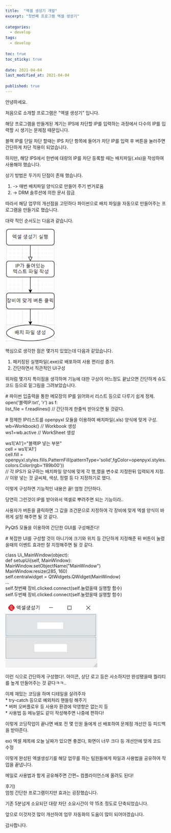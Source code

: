 ```yaml
---
title:  "엑셀 생성기 개발"
excerpt: "첫번째 프로그램 엑셀 생성기"

categories:
  - develop
tags:
  - develop

toc: true
toc_sticky: true

date: 2021-04-04
last_modified_at: 2021-04-04

published: true
---
```

  

안녕하세요.

처음으로 소개할 프로그램은 "엑셀 생성기" 입니다. 

해당 프로그램을 만들게된 계기는 IPS에 차단할 IP를 입력하는 과정에서 다수의 IP를 입력할 시 생기는 문제점 때문입니다.

블랙 IP를 단일 차단 할때는 IPS 차단 항목에 들어가 차단 IP를 입력 후 버튼을 눌러주면 간단하게 차단 적용이 되었습니다. 

하지만, 해당 IPS에서 한번에 대량의 IP를 차단 등록할 때는 배치파일(.xls)을 작성하여 사용해야 했습니다.

상기 방법은 두가지 단점이 존재 했습니다.

1. -> 매번 배치파일 양식으로 만들어 주기 번거로움
2. -> DRM 솔루션에 의한 문서 잠금

따라서 해당 업무의 개선점을 고민하다 파이썬으로 배치 파일을 자동으로 만들어주는 프로그램을 만들기로 했습니다.

대략 적인 순서도는 다음과 같습니다.

![엑셀생성기_순서도](/assets/images/엑셀생성기_순서도.jpg)

핵심으로 생각한 점은 몇가지 있었는데 다음과 같았습니다.

1. 패키징된 실행파일(.exe)로 배포하여 사용 편리성 증가.
2. 간단하면서 직관적인 UI구성

위처럼 몇가지 특이점을 생각하며 기능에 대한 구상이 어느정도 끝났으면 간단하게 슈도코드 등으로 밑그림을 그려보았습니다.

&#35; 파이썬 입출력을 통한 메모장의 IP를 읽어와서 리스트 등으로 다루기 쉽게 정제.  
open('블랙IP.txt', 'r') as f:  
  list_file = f.readlines()  // 간단하게 한줄씩 받아오면 될 것같다.  

&#35; 정제한 IP리스트를 openpyxl 모듈을 이용하여 배치파일(.xls) 양식에 맞게 구성.  
        wb=Workbook() // Workbook 생성  
        ws1=wb.active // WorkSheet 생성  

ws1['A1']="블랙IP 넣는 부분"  
        cell = ws1['A1']  
        cell.fill = openpyxl.styles.fills.PatternFill(patternType='solid',fgColor=openpyxl.styles.colors.Color(rgb='f89b00'))  
        // 각 IPS가 요구하는 배치파일 양식에 맞게 각 행,렬을 변수로 지정한뒤 입력되게 지정.  
        // 이왕 넣는 것 글씨체, 색상, 정렬 등 다 지정하기로 했다.  

이렇게 구성하면 기능적인 내용은 끝! 엄청 간단하다.

당연히 그런것이 IP를 받아와서 엑셀로 뿌려주면 되는 기능이라..

사용자가 버튼을 클릭하면 그 값을 조건문으로 지정하여 각 장비에 맞게 엑셀 양식이 바뀌게 설정 해주면 될 것 같다.

PyQt5 모듈을 이용하여 간단한 GUI를 구성해준다!

&#35; 복잡한 UI를 구성할 것이 아니기에 크기와 위치 등 간단하게 지정해준 뒤 버튼이 눌렸을때의 이벤트 효과만 잘 지정해주면 될 것 같다.  

class Ui_MainWindow(object):  
    def setupUi(self, MainWindow):  
        MainWindow.setObjectName("MainWindow")  
        MainWindow.resize(285, 160)  
        self.centralwidget = QtWidgets.QWidget(MainWindow)  
        ...  
        self.첫번째 장비.clicked.connect(self.눌렸을때 실행할 함수)  
        self.두번째 장비.clicked.connect(self.눌렸을때 실행할 함수)  

![엑셀생성기_사진](/assets/images/엑셀생성기_사진.jpg)

이런 식으로 간단하게 구성했다!. 아이콘, 상단 로고 등은 사소하지만 완성됐을때 퀄리티를 높게 만들어주는 것 같다ㅋㅋ..  

이제 재밌는 코딩을 하며 디테일을 살려주자  
&#42; try-catch 등으로 예외처리 핸들링 해주기  
&#42; 버퍼 오버플로우 등 사용자 환경에 악영향은 없는지 등  
&#42; 사용법 등 메뉴얼도 같이 작성해주면 나중에 편하다!  

이렇게 코딩작업이 끝나면 배포 전 몇 인원 들에게 선 배포하여 문제점 개선안 등 피드백을 받아준다.

ex) 엑셀 제목에 오늘 날짜가 있으면 좋겠다, 화면이 너무 크다 등 개선안에 맞게 코드 수정  

이렇게 완성된 엑셀생성기를 해당 업무를 하는 팀원들에게 파일과 사용법을 공유하여 작업을 끝냅니다.

메일로 사용법과 함게 공유해주면 간편~ 컴플라이언스에 올려도 된다!

후기)  
엄청 간단한 프로그램이지만 효과는 굉장했습니다.

기존 5분넘게 소요되던 대량 차단 소요시간이 약 15초 정도로 단축되었습니다.

앞으로 이것저것 많이 개선하여 업무 자동화의 도움이 많이 되어야겠습니다.

감사합니다.